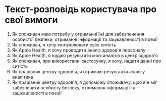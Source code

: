 # Текст-розповідь користувача про свої вимоги
1. Як споживач маю потребу у отриманні їжі для забезпечення особистої безпеки, отриманні інформації та зацікавленості в поезії
2. Як споживач, я хочу контролювати свію ситість
3. Як Apple Health, я хочу проводити аналіз здоров'я персоналу
4. Як Apple Health, я надаю результати моїх аналізів в центр здоров'я
5. Як споживач, при використанні застосунку, я хочу, надати данні про ситість
6. Як працівник центру здоров'я, я отримаю результати аналізу аналітика
7. Як працівник центру здоров'я, я допоможу споживачу, щоб він міг забезпечити особисту безпеку, отримання інформації та зацікавленості в поезії
